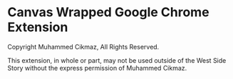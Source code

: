 # Canvas Wrapped Google Chrome Extension

Copyright Muhammed Cikmaz, All Rights Reserved.

This extension, in whole or part, may not be used outside of the West Side Story without the express permission of Muhammed Cikmaz.